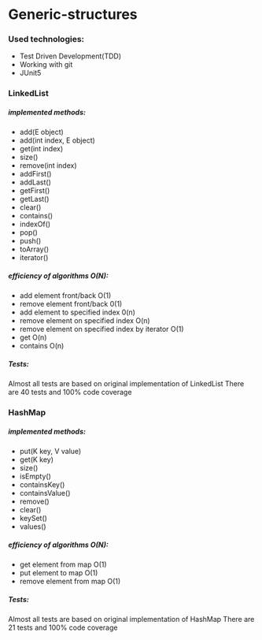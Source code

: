 # Generic-structures

### Used technologies:
- Test Driven Development(TDD)
- Working with git
- JUnit5

### LinkedList
##### implemented methods:
- add(E object)
- add(int index, E object)
- get(int index)
- size()
- remove(int index)
- addFirst()
- addLast()
- getFirst()
- getLast()
- clear()
- contains()
- indexOf()
- pop()
- push()
- toArray()
- iterator()

##### efficiency of algorithms O(N):
- add element front/back O(1)
- remove element front/back 0(1)
- add element to specified index 0(n)
- remove element on specified index O(n)
- remove element on specified index by iterator O(1)
- get O(n)
- contains O(n)

##### Tests:
Almost all tests are based on original implementation of LinkedList
There are 40 tests and 100% code coverage

### HashMap
##### implemented methods:
- put(K key, V value)
- get(K key)
- size()
- isEmpty()
- containsKey()
- containsValue()
- remove()
- clear()
- keySet()
- values()

##### efficiency of algorithms O(N):
- get element from map O(1)
- put element to map O(1)
- remove element from map O(1)


##### Tests:
Almost all tests are based on original implementation of HashMap
There are 21 tests and 100% code coverage


